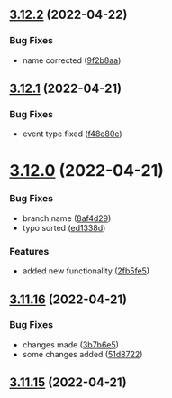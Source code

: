## [3.12.2](https://github.com/drey0143143/test-change-log/compare/v3.12.1...v3.12.2) (2022-04-22)


### Bug Fixes

* name corrected ([9f2b8aa](https://github.com/drey0143143/test-change-log/commit/9f2b8aafcfede2bb316ec75ef66dabe3e66bd170))



## [3.12.1](https://github.com/drey0143143/test-change-log/compare/v3.12.0...v3.12.1) (2022-04-21)


### Bug Fixes

* event type fixed ([f48e80e](https://github.com/drey0143143/test-change-log/commit/f48e80e9c9adf9085a3a454e61adb448b2d3c926))



# [3.12.0](https://github.com/drey0143143/test-change-log/compare/v3.11.16...v3.12.0) (2022-04-21)


### Bug Fixes

* branch name ([8af4d29](https://github.com/drey0143143/test-change-log/commit/8af4d295aeed3b59e33837a74c8dbcc9239176ef))
* typo sorted ([ed1338d](https://github.com/drey0143143/test-change-log/commit/ed1338d2e67252c5768a1927211ae5cb16fe4cd1))


### Features

* added new functionality ([2fb5fe5](https://github.com/drey0143143/test-change-log/commit/2fb5fe5bc57b247e439f8571fb5d22076f9ffba2))



## [3.11.16](https://github.com/drey0143143/test-change-log/compare/v3.11.15...v3.11.16) (2022-04-21)


### Bug Fixes

* changes made ([3b7b6e5](https://github.com/drey0143143/test-change-log/commit/3b7b6e546e31d2483571418d229166e261055a81))
* some changes added ([51d8722](https://github.com/drey0143143/test-change-log/commit/51d87228aa2bbaac17fb95e47db871e2224ed9b4))



## [3.11.15](https://github.com/drey0143143/test-change-log/compare/v3.11.14...v3.11.15) (2022-04-21)



